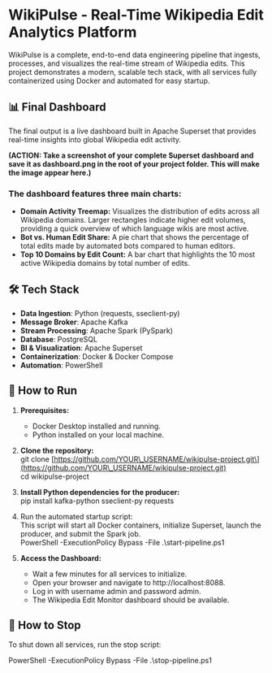 # **WikiPulse \- Real-Time Wikipedia Edit Analytics Platform**

WikiPulse is a complete, end-to-end data engineering pipeline that ingests, processes, and visualizes the real-time stream of Wikipedia edits. This project demonstrates a modern, scalable tech stack, with all services fully containerized using Docker and automated for easy startup.

## **📊 Final Dashboard**

The final output is a live dashboard built in Apache Superset that provides real-time insights into global Wikipedia edit activity.

**(ACTION: Take a screenshot of your complete Superset dashboard and save it as dashboard.png in the root of your project folder. This will make the image appear here.)**

### **The dashboard features three main charts:**

* **Domain Activity Treemap:** Visualizes the distribution of edits across all Wikipedia domains. Larger rectangles indicate higher edit volumes, providing a quick overview of which language wikis are most active.  
* **Bot vs. Human Edit Share:** A pie chart that shows the percentage of total edits made by automated bots compared to human editors.  
* **Top 10 Domains by Edit Count:** A bar chart that highlights the 10 most active Wikipedia domains by total number of edits.

## **🛠️ Tech Stack**

* **Data Ingestion**: Python (requests, sseclient-py)  
* **Message Broker**: Apache Kafka  
* **Stream Processing**: Apache Spark (PySpark)  
* **Database**: PostgreSQL  
* **BI & Visualization**: Apache Superset  
* **Containerization**: Docker & Docker Compose  
* **Automation**: PowerShell

## **🚀 How to Run**

1. **Prerequisites:**  
   * Docker Desktop installed and running.  
   * Python installed on your local machine.  
2. **Clone the repository:**  
   git clone \[https://github.com/YOUR\_USERNAME/wikipulse-project.git\](https://github.com/YOUR\_USERNAME/wikipulse-project.git)  
   cd wikipulse-project

3. **Install Python dependencies for the producer:**  
   pip install kafka-python sseclient-py requests

4. Run the automated startup script:  
   This script will start all Docker containers, initialize Superset, launch the producer, and submit the Spark job.  
   PowerShell \-ExecutionPolicy Bypass \-File .\\start-pipeline.ps1

5. **Access the Dashboard:**  
   * Wait a few minutes for all services to initialize.  
   * Open your browser and navigate to http://localhost:8088.  
   * Log in with username admin and password admin.  
   * The Wikipedia Edit Monitor dashboard should be available.

## **🛑 How to Stop**

To shut down all services, run the stop script:

PowerShell \-ExecutionPolicy Bypass \-File .\\stop-pipeline.ps1  
